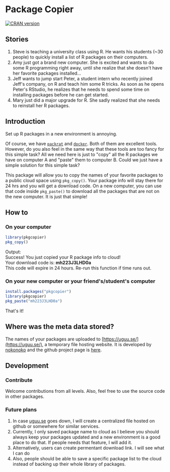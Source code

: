 # Package Copier
[![CRAN
version](http://www.r-pkg.org/badges/version/pkgcopier)](https://cran.r-project.org/package=pkgcopier)

## Stories
1. Steve is teaching a university class using R. He wants his students (~30 people) to quickly install a list of R packages on their computers. 
2. Amy just got a brand new computer. She is excited and wants to do some R programming right away, until she realize that she doesn't have her favorite packages installed...
3. Jeff wants to jump start Peter, a student intern who recently joined Jeff's company, on R and teach him some R tricks. As soon as he opens Peter's RStudio, he realizes that he needs to spend some time on installing packages before he can get started. 
4. Mary just did a major upgrade for R. She sadly realized that she needs to reinstall her R packages. 

## Introduction
Set up R packages in a new environment is annoying.  

Of course, we have [`packrat`](https://rstudio.github.io/packrat/) and [`docker`](https://www.docker.com/). Both of them are excellent tools. However, do you also feel in the same way that these tools are too fancy for this simple task? All we need here is just to "copy" all the R packages we have on computer A and "paste" them to computer B. Could we just have a simple solution for this simple task?

This package will allow you to copy the names of your favorite packages to a public cloud space using `pkg_copy()`. Your package info will stay there for 24 hrs and you will get a download code. On a new computer, you can use that code inside `pkg_paste()` to download all the packages that are not on the new computer. It is just that simple! 

## How to

### On your computer
```r
library(pkgcopier)
pkg_copy()
```
Output:  
Success! You just copied your R package info to cloud!  
Your download code is: **mh223J3LHD0a**  
This code will expire in 24 hours. Re-run this function if time runs out.

### On your new computer or your friend's/student's computer
```r
install.packages("pkgcopier")
library(pkgcopier)
pkg_paste("mh223J3LHD0a")
```
That's it!

## Where was the meta data stored?
The names of your packages are uploaded to [https://uguu.se/](https://uguu.se/), a temporary file hosting website. It is developed by [nokonoko](https://github.com/nokonoko) and the github project page is [here](https://github.com/nokonoko/Uguu).

## Development
### Contribute
Welcome contributions from all levels. Also, feel free to use the source code in other packages. 

### Future plans
1. In case [uguu.se](https://uguu.se/) goes down, I will create a centralized file hosted on github or somewhere for similar services. 
2. Currently, I only saved package name to cloud as I believe you should always keep your packages updated and a new environment is a good place to do that. If people needs that feature, I will add it. 
3. Alternatively, users can create permentant download link. I will see what I can do
4. Also, people should be able to save a specific package list to the cloud instead of backing up their whole library of packages. 
